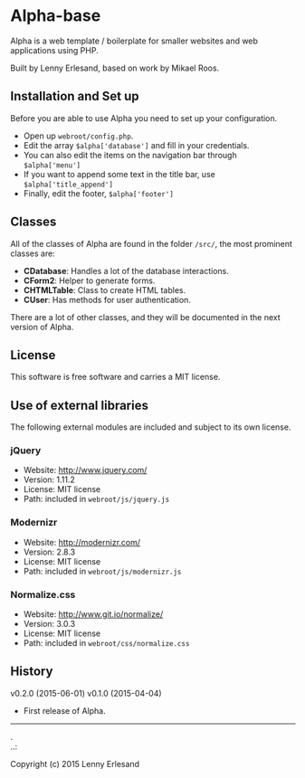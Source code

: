 Alpha-base
==========

Alpha is a web template / boilerplate for smaller websites and web applications using PHP.

Built by Lenny Erlesand, based on work by Mikael Roos.

Installation and Set up
--------------------------------
Before you are able to use Alpha you need to set up your configuration. 
* Open up `webroot/config.php`. 
* Edit the array `$alpha['database']` and fill in your credentials. 
* You can also edit the items on the navigation bar through `$alpha['menu']`
* If you want to append some text in the title bar, use `$alpha['title_append']`
* Finally, edit the footer, `$alpha['footer']` 

Classes
------------------
All of the classes of Alpha are found in the folder `/src/`, the most prominent classes are:
* __CDatabase__: Handles a lot of the database interactions. 
* __CForm2__: Helper to generate forms.
* __CHTMLTable__: Class to create HTML tables. 
* __CUser__: Has methods for user authentication. 

There are a lot of other classes, and they will be documented in the next version of Alpha. 

License 
------------------

This software is free software and carries a MIT license.



Use of external libraries
-----------------------------------

The following external modules are included and subject to its own license.


### jQuery
* Website: http://www.jquery.com/
* Version: 1.11.2
* License: MIT license
* Path: included in `webroot/js/jquery.js`

### Modernizr
* Website: http://modernizr.com/
* Version: 2.8.3
* License: MIT license 
* Path: included in `webroot/js/modernizr.js`

### Normalize.css
* Website: http://www.git.io/normalize/
* Version: 3.0.3
* License: MIT license
* Path: included in `webroot/css/normalize.css`



History
-----------------------------------
v0.2.0 (2015-06-01)
v0.1.0 (2015-04-04)

* First release of Alpha.



------------------
 .  
..:

Copyright (c) 2015 Lenny Erlesand